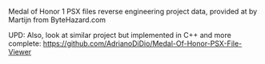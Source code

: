 Medal of Honor 1 PSX files reverse engineering project data, provided at by Martijn from ByteHazard.com

UPD:
Also, look at similar project but implemented in C++ and more complete:
https://github.com/AdrianoDiDio/Medal-Of-Honor-PSX-File-Viewer

